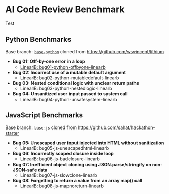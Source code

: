 # AI Code Review Benchmark

Test

## Python Benchmarks

Base branch: [`base-python`](https://github.com/linearzig/benchmark-ai-code-review/tree/base-python) cloned from <https://github.com/wsvincent/lithium>

- **Bug 01: Off-by-one error in a loop**
  - [LinearB: bug01-python-offbyone-linearb](https://github.com/linearzig/benchmark-ai-code-review/tree/bug01-python-offbyone-linearb)
- **Bug 02: Incorrect use of a mutable default argument**
  - LinearB: bug02-python-mutabledefault-linearb[](https://github.com/linearzig/benchmark-ai-code-review/tree/bug02-python-mutabledefault-linearb)
- **Bug 03: Nested conditional logic with unclear return paths**
  - LinearB: bug03-python-nestedlogic-linearb[](https://github.com/linearzig/benchmark-ai-code-review/tree/bug03-python-nestedlogic-linearb)
- **Bug 04: Unsanitized user input passed to system call**
  - LinearB: bug04-python-unsafesystem-linearb[](https://github.com/linearzig/benchmark-ai-code-review/tree/bug04-python-unsafesystem-linearb)

## JavaScript Benchmarks

Base branch: [`base-js`](https://github.com/linearzig/benchmark-ai-code-review/tree/base-js) cloned from <https://github.com/sahat/hackathon-starter>

- **Bug 05: Unescaped user input injected into HTML without sanitization**
  - LinearB: bug05-js-unescapedhtml-linearb[](https://github.com/linearzig/benchmark-ai-code-review/tree/bug05-js-unescapedhtml-linearb)
- **Bug 06: Incorrectly scoped closure inside loop**
  - LinearB: bug06-js-badclosure-linearb[](https://github.com/linearzig/benchmark-ai-code-review/tree/bug06-js-badclosure-linearb)
- **Bug 07: Inefficient object cloning using JSON.parse/stringify on non-JSON-safe data**
  - LinearB: bug07-js-slowclone-linearb[](https://github.com/linearzig/benchmark-ai-code-review/tree/bug07-js-slowclone-linearb)
- **Bug 08: Forgetting to return a value from an array map() call**
  - LinearB: bug08-js-mapnoreturn-linearb[](https://github.com/linearzig/benchmark-ai-code-review/tree/bug08-js-mapnoreturn-linearb)
